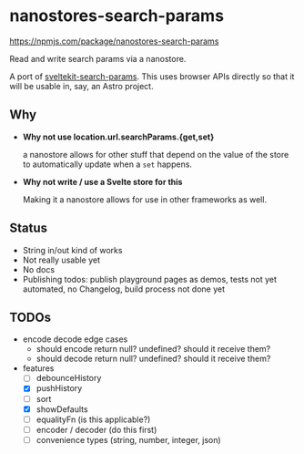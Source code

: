 # nanostores-search-params

https://npmjs.com/package/nanostores-search-params

Read and write search params via a nanostore.

A port of [sveltekit-search-params](https://github.com/paoloricciuti/sveltekit-search-params). This uses browser APIs directly so that it will be usable in, say, an Astro project.

## Why

- **Why not use location.url.searchParams.{get,set}**

  a nanostore allows for other stuff that depend on the value of the store to automatically update when a `set` happens.

- **Why not write / use a Svelte store for this**

  Making it a nanostore allows for use in other frameworks as well.

## Status

- String in/out kind of works
- Not really usable yet
- No docs
- Publishing todos: publish playground pages as demos, tests not yet automated, no Changelog, build process not done yet

## TODOs

- encode decode edge cases
  - should encode return null? undefined? should it receive them?
  - should decode return null? undefined? should it receive them?
- features
  - [ ] debounceHistory
  - [X] pushHistory
  - [ ] sort
  - [X] showDefaults
  - [ ] equalityFn (is this applicable?)
  - [ ] encoder / decoder (do this first)
  - [ ] convenience types (string, number, integer, json)
